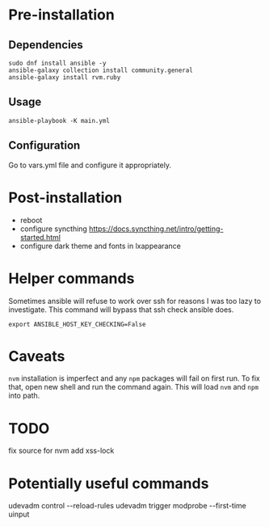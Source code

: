 # Pre-installation
## Dependencies
```
sudo dnf install ansible -y
ansible-galaxy collection install community.general
ansible-galaxy install rvm.ruby
```
## Usage
```
ansible-playbook -K main.yml
```

## Configuration
Go to vars.yml file and configure it appropriately.

# Post-installation
- reboot
- configure syncthing https://docs.syncthing.net/intro/getting-started.html
- configure dark theme and fonts in lxappearance

# Helper commands
Sometimes ansible will refuse to work over ssh for reasons I was too lazy to
investigate. This command will bypass that ssh check ansible does.
```
export ANSIBLE_HOST_KEY_CHECKING=False
```

# Caveats
`nvm` installation is imperfect and any `npm` packages will fail on first run. To fix that, open new shell and run the command again. This will load `nvm` and `npm` into path.

# TODO
fix source for nvm
add xss-lock

# Potentially useful commands
udevadm control --reload-rules
udevadm trigger
modprobe --first-time uinput

